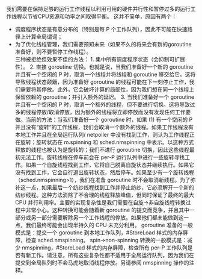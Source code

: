 我们需要在保持足够的运行工作线程以利用可用的硬件并行性和暂停过多的运行工作线程以节省CPU资源和功率之间取得平衡。
这并不简单，原因有两个：  
- 调度程序状态是有意分布的（特别是每 P 个工作队列），因此不可能在快速路径上计算全局谓词；  
- 为了优化线程管理，我们需要预知未来（如果不久的将来会有新的goroutine准备好，则不要暂停工作线程）。  
三种被拒绝但效果不佳的方法： 1. 集中所有调度程序状态（会抑制可扩展性）。 2. 直接 goroutine 切换。也就是说，当我们准备好一个新的 goroutine 并且有一个空闲的 P 时，取消一个线程并将线程和 goroutine 移交给它。这将导致线程状态颠簸，因为准备好 goroutine 的线程可能在下一刻停止工作，我们需要将其停放。此外，它会破坏计算的局部性，因为我们想在同一个线程上保留依赖的 goroutine；并引入额外的延迟。 3. 当我们准备好一个 goroutine 并且有一个空闲的 P 时，取消一个额外的线程，但不要进行切换。这将导致过多的线程停放/取消停放，因为额外的线程将立即停放而没有发现任何工作要做。当前的方法：当我们准备好一个 goroutine 时，如果 (1) 有一个空闲的 P 并且没有“旋转”的工作线程，我们会取消一个额外的线程。如果工作线程没有本地工作并且在全局运行队列/ netpoller 中没有找到工作，则认为工作线程正在旋转；旋转状态在 m.spinning 和 sched.nmspinning 中表示。以这种方式释放的线程也被认为是旋转的；我们不进行 goroutine 切换，因此这些线程最初无法工作。旋转线程在停车前会在 per-P 运行队列中进行一些旋转寻找工作。如果一个自旋线程找到工作，它将自己脱离自旋状态并继续执行。如果它没有找到工作，它会自行退出旋转状态，然后停车。如果至少有一个旋转线程（sched.nmspinning>1），我们在准备 goroutine 时不会取消新线程。为了弥补这一点，如果最后一个纺纱线程找到工作并停止纺纱，它必须解开一个新的纺纱线程。这种方法消除了不合理的线程释放峰值，但同时保证了最终的最大 CPU 并行利用率。主要的实现复杂性是我们需要在自旋->非自旋线程转换过程中非常小心。这种转换可能会随着新 goroutine 的提交而竞争，并且其中一部分或另一部分需要解除另一个工作线程的停放。如果他们都未能做到这一点，我们最终可能会出现半持久的 CPU 未充分利用。 goroutine 准备的一般模式是：提交一个 goroutine 到本地工作队列，#StoreLoad 样式的内存屏障，检查 sched.nmspinning。 spin->non-spinning 转换的一般模式是：减少 nmspinning，#StoreLoad 样式的内存屏障，检查所有 per-P 工作队列是否有新工作。请注意，所有这些复杂性都不适用于全局运行队列，因为我们在提交到全局队列时不会马虎地取消线程停放。另请参阅 nmspinning 操作的注释。
